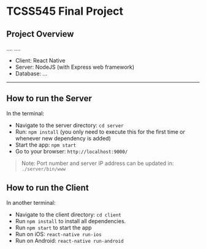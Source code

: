 # TCSS545 Final Project

## Project Overview
....
....

- Client: React Native
- Server: NodeJS (with Express web framework)
- Database: ...

------------

## How to run the Server
In the terminal:
- Navigate to the server directory: `cd server`
- Run: `npm install` (you only need to execute this for the first time or whenever new dependency is added)
- Start the app: `npm start`
- Go to your browser: `http://localhost:9000/`

> Note: Port number and server IP address can be updated in: `./server/bin/www`


## How to run the Client
In another terminal:
- Navigate to the client directory: `cd client`
- Run `npm install` to install all dependencies.
- Run `npm start` to start the app
- Run on iOS: `react-native run-ios`
- Run on Android: `react-native run-android`

